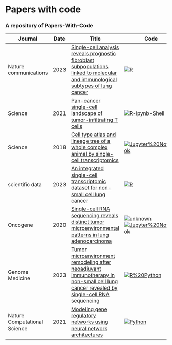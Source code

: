 <!--
This repository is builded and maintained by Mengxu(mengxu98@qq.com).
If you interested it, please add items as follow rules, and PR:
You can choose one of the following ways:
1) Refer to the 'README' file and manually fill in the following information:
    Add "| Journal | Date | Title | Code | Data | Citation |";
        For Journal and Title, please sort by A-Z;
        For Date, please sort by published date;
        For Code and Data, please reference: https://img.shields.io/;
        For Citation, the data of Citation could obtain from: https://www.semanticscholar.org/.
2) Automatically fill in information using 'extract_paper_infor' function:
    Parameter: 'url_paper', need to provide a link to the paper from https://www.semanticscholar.org/;
    Parameter: 'code_language', the main programming languages used in the paper;
    Parameter: 'url_code', code storage address in the paper;
    Parameter: 'data_database', database for storing data in the paper;
    Parameter: 'url_data', data storage address in the paper.
    Note: please shut down the proxy service when using this script!
If you encounter any problems while using the script, please issue on GitHub.
-->
# Papers with code
### A repository of Papers-With-Code
| Journal | Date | Title | Code | Data | Citation |
| -- | -- | -- | -- | -- | -- |
| Nature communications | 2023 | [Single-cell analysis reveals prognostic fibroblast subpopulations linked to molecular and immunological subtypes of lung cancer](https://doi.org/10.1038/s41467-023-35832-6) | [![R](https://img.shields.io/badge/-R-75aadb)](https://github.com/cjh-lab/NCOMMS_NSCLC_scFibs) | [![GEO](https://img.shields.io/badge/-GEO-336699)](https://www.ncbi.nlm.nih.gov/geo/query/acc.cgi?acc=GSE153935) [![Zenodo](https://img.shields.io/badge/-Zenodo-024dad)](https://zenodo.org/record/7400873#.ZCZBDl5LgQ8) | [![citation](https://img.shields.io/badge/dynamic/json?label=citation&query=citationCount&url=https%3A%2F%2Fapi.semanticscholar.org%2Fgraph%2Fv1%2Fpaper%2Fa5b158dbafff3ade8a9779c134441e5f3db18e2d%3Ffields%3DcitationCount)](https://www.semanticscholar.org/paper/Single-cell-analysis-reveals-prognostic-fibroblast-Hanley-Waise/a5b158dbafff3ade8a9779c134441e5f3db18e2d) |
| Science | 2021 | [Pan-cancer single-cell landscape of tumor-infiltrating T cells](https://www.science.org/doi/10.1126/science.abe6474) | [![R-ipynb-Shell](https://img.shields.io/badge/-R%20ipynb%20Shell-75aadb)](https://zenodo.org/record/5461803#.ZCknc15LgQ8) | [![PKU](https://img.shields.io/badge/-PKU-336699)](http://cancer-pku.cn:3838/PanC_T/) | [![citation](https://img.shields.io/badge/dynamic/json?label=citation&query=citationCount&url=https%3A%2F%2Fapi.semanticscholar.org%2Fgraph%2Fv1%2Fpaper%2Feda76900f3954e1930080779b5cfb92274a11da3%3Ffields%3DcitationCount)](https://www.semanticscholar.org/paper/Pan-cancer-single-cell-landscape-of-T-cells-Zheng-Qin/eda76900f3954e1930080779b5cfb92274a11da3) |
| Science | 2018 | [Cell type atlas and lineage tree of a whole complex animal by single-cell transcriptomics](https://www.science.org/doi/10.1126/science.aaq1723) | [![Jupyter%20Notebook](https://img.shields.io/badge/-Jupyter%20Notebook-da5b0b)](https://github.com/rajewsky-lab/planarian_lineages) | [![X](https://img.shields.io/badge/-X-black)]() | [![citation](https://img.shields.io/badge/dynamic/json?label=citation&query=citationCount&url=https%3A%2F%2Fapi.semanticscholar.org%2Fgraph%2Fv1%2Fpaper%2F41b3c17dcaad2d25cad02c93d0d57e2b3a67e0f2%3Ffields%3DcitationCount)](https://www.semanticscholar.org/paper/Cell-type-atlas-and-lineage-tree-of-a-whole-complex-Plass-Solana/41b3c17dcaad2d25cad02c93d0d57e2b3a67e0f2) |
| scientific data | 2023 | [An integrated single-cell transcriptomic dataset for non-small cell lung cancer](https://www.nature.com/articles/s41597-023-02074-6) | [![R](https://img.shields.io/badge/-R-75aadb)](https://figshare.com/articles/online_resource/NSCLC_data_reanalysis_codes/22106201?backTo=/collections/An_integrated_single-cell_transcriptomic_dataset_for1_non-small_cell_lung_cancer/6222221?backTo=/collections/An_integrated_single-cell_transcriptomic_dataset_for1_non-small_cell_lung_cancer/6222221?backTo=/collections/An_integrated_single-cell_transcriptomic_dataset_for1_non-small_cell_lung_cancer/6222221) | [![figshare](https://img.shields.io/badge/-figshare-c62764)](https://figshare.com/collections/An_integrated_single-cell_transcriptomic_dataset_for1_non-small_cell_lung_cancer/6222221/3) | [![citation](https://img.shields.io/badge/dynamic/json?label=citation&query=citationCount&url=https%3A%2F%2Fapi.semanticscholar.org%2Fgraph%2Fv1%2Fpaper%2F2e68442733604d3ff3f9fe5e62201ffc4f1ea951%3Ffields%3DcitationCount)](https://www.semanticscholar.org/paper/An-integrated-single-cell-transcriptomic-dataset-Prazanowska-Lim/2e68442733604d3ff3f9fe5e62201ffc4f1ea951) |
| Oncogene | 2020 | [Single-cell RNA sequencing reveals distinct tumor microenvironmental patterns in lung adenocarcinoma](https://doi.org/10.1038/s41388-021-02054-3) | [![unknown](https://img.shields.io/badge/-unknown-black)](https://doi.org/10.24433/CO.0121060.v1)[![Jupyter%20Notebook](https://img.shields.io/badge/-Jupyter%20Notebook-da5b0b)](https://github.com/bischofp/single_cell_lung_adenocarcinoma) | [![Unknown](https://img.shields.io/badge/-Unknown-black)]() | [![citation](https://img.shields.io/badge/dynamic/json?label=citation&query=citationCount&url=https%3A%2F%2Fapi.semanticscholar.org%2Fgraph%2Fv1%2Fpaper%2F66d79bafce806798b72b4333854b8761073221cc%3Ffields%3DcitationCount)](https://www.semanticscholar.org/paper/Single-cell-RNA-sequencing-reveals-distinct-tumor-Bischoff-Trinks/66d79bafce806798b72b4333854b8761073221cc) |
| Genome Medicine | 2023 | [Tumor microenvironment remodeling after neoadjuvant immunotherapy in non-small cell lung cancer revealed by single-cell RNA sequencing](https://doi.org/10.1186/s13073-023-01164-9) | [![R%20Python](https://img.shields.io/badge/-R%20Python-black)](https://github.com/Junjie-Hu/NSCLC-immunotherapy) | [![GEO](https://img.shields.io/badge/-GEO-336699)](https://www.ncbi.nlm.nih.gov/geo/query/acc.cgi?acc=GSE207422) | [![citation](https://img.shields.io/badge/dynamic/json?label=citation&query=citationCount&url=https%3A%2F%2Fapi.semanticscholar.org%2Fgraph%2Fv1%2Fpaper%2Fdfb50b723e402caac70b0dcbe21ca58e34401505%3Ffields%3DcitationCount)](https://www.semanticscholar.org/paper/Tumor-microenvironment-remodeling-after-neoadjuvant-Hu-Zhang/dfb50b723e402caac70b0dcbe21ca58e34401505) |
| Nature Computational Science | 2021| [Modeling gene regulatory networks using neural network architectures](https://www.nature.com/articles/s43588-021-00099-8) | [![Python](https://img.shields.io/badge/-Python-green)](https://github.com/HantaoShu/DeepSEM) | [![GEO](https://img.shields.io/badge/-GEO-336699)](https://www.ncbi.nlm.nih.gov/geo/query/acc.cgi) [![Zenodo](https://img.shields.io/badge/-Zenodo-024dad)](https://zenodo.org/record/3378975)| [![citation](https://img.shields.io/badge/dynamic/json?label=citation&query=citationCount&url=https%3A%2F%2Fapi.semanticscholar.org%2Fgraph%2Fv1%2Fpaper%2F99fdbe369f58bacbdb3e4394499060fe03813706%3Ffields%3DcitationCount)](https://www.semanticscholar.org/paper/Modeling-gene-regulatory-networks-using-neural-Shu-Zhou/99fdbe369f58bacbdb3e4394499060fe03813706) |
